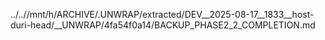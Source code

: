 ../..//mnt/h/ARCHIVE/.UNWRAP/extracted/DEV__2025-08-17__1833__host-duri-head/__UNWRAP/4fa54f0a14/BACKUP_PHASE2_2_COMPLETION.md